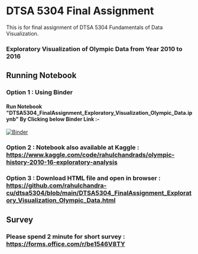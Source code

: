 # DTSA 5304 Final Assignment 
This is for final assignment of DTSA 5304 Fundamentals of Data Visualization.


### Exploratory Visualization of Olympic Data from Year 2010 to 2016 


## Running Notebook

### Option 1 : Using Binder
#### Run Notebook "DTSA5304_FinalAssignment_Exploratory_Visualization_Olympic_Data.ipynb" By Clicking below Binder Link :- 

[![Binder](https://mybinder.org/badge_logo.svg)](https://mybinder.org/v2/gh/rahulchandra-cu/dtsa5304/HEAD)

### Option 2 : Notebook also available at Kaggle : https://www.kaggle.com/code/rahulchandrads/olympic-history-2010-16-exploratory-analysis

### Option 3 : Download HTML file and open in browser : https://github.com/rahulchandra-cu/dtsa5304/blob/main/DTSA5304_FinalAssignment_Exploratory_Visualization_Olympic_Data.html

## Survey 

### Please spend 2 minute for short survey : https://forms.office.com/r/be1546V8TY
